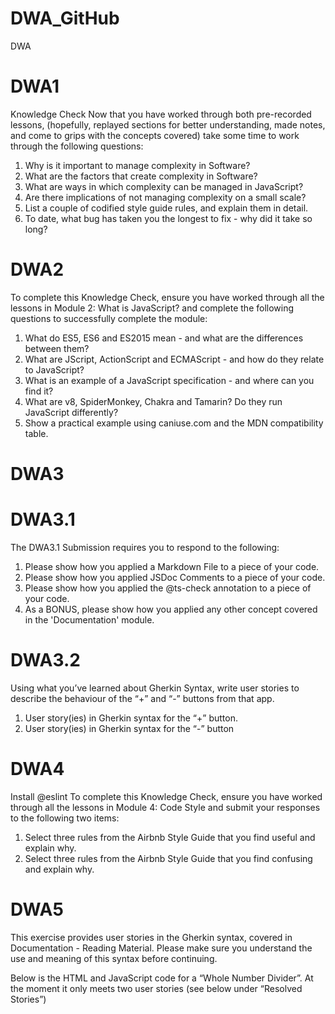 # DWA_GitHub
DWA

# DWA1
Knowledge Check
Now that you have worked through both pre-recorded lessons, (hopefully, replayed sections for better understanding, made notes, and come to grips with the concepts covered) take some time to work through the following questions:

1. Why is it important to manage complexity in Software?
2. What are the factors that create complexity in Software?
3. What are ways in which complexity can be managed in JavaScript?
4. Are there implications of not managing complexity on a small scale?
5. List a couple of codified style guide rules, and explain them in detail.
6. To date, what bug has taken you the longest to fix - why did it take so long?

# DWA2
To complete this Knowledge Check, ensure you have worked through all the lessons in Module 2: What is JavaScript? and complete the following questions to successfully complete the module:

1. What do ES5, ES6 and ES2015 mean - and what are the differences between them?
2. What are JScript, ActionScript and ECMAScript - and how do they relate to JavaScript?
3. What is an example of a JavaScript specification - and where can you find it?
4. What are v8, SpiderMonkey, Chakra and Tamarin? Do they run JavaScript differently?
5. Show a practical example using caniuse.com and the MDN compatibility table.

# DWA3
# DWA3.1
The DWA3.1 Submission requires you to respond to the following:

1. Please show how you applied a Markdown File to a piece of your code.
2. Please show how you applied JSDoc Comments to a piece of your code.
3. Please show how you applied the @ts-check annotation to a piece of your code.
4. As a BONUS, please show how you applied any other concept covered in the 'Documentation' module.

# DWA3.2
Using what you’ve learned about Gherkin Syntax, write user stories to describe the behaviour of the “+” and “-” buttons from that app.

1. User story(ies) in Gherkin syntax for the “+” button. 
2. User story(ies) in Gherkin syntax for the “-” button

# DWA4
Install @eslint
To complete this Knowledge Check, ensure you have worked through all the lessons in Module 4: Code Style and submit your responses to the following two items:

1. Select three rules from the Airbnb Style Guide that you find useful and explain why.
2. Select three rules from the Airbnb Style Guide that you find confusing and explain why.
# DWA5
This exercise provides user stories in the Gherkin syntax, covered in Documentation - Reading Material. Please make sure you understand the use and meaning of this syntax before continuing.

Below is the HTML and JavaScript code for a “Whole Number Divider”. At the moment it only meets two user stories (see below under “Resolved Stories”)